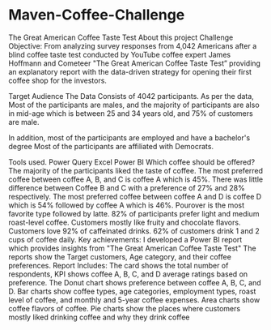 # Maven-Coffee-Challenge
The Great American Coffee Taste Test
About this project
Challenge Objective: From analyzing survey responses from 4,042 Americans after a blind coffee taste test conducted by YouTube coffee expert James Hoffmann and Cometeer "The Great American Coffee Taste Test” providing an explanatory report with the data-driven strategy for opening their first coffee shop for the investors.

Target Audience
The Data Consists of 4042 participants. As per the data, Most of the participants are males, and the majority of participants are also in mid-age which is between 25 and 34 years old, and 75% of customers are male.

In addition, most of the participants are employed and have a bachelor's degree Most of the participants are affiliated with Democrats.

Tools used.
Power Query
Excel
Power BI
Which coffee should be offered?
The majority of the participants liked the taste of coffee.
The most preferred coffee between coffee A, B, and C is coffee A which is 45%. There was little difference between Coffee B and C with a preference of 27% and 28% respectively.
The most preferred coffee between coffee A and D is coffee D which is 54% followed by coffee A which is 46%.
Pourover is the most favorite type followed by latte.
82% of participants prefer light and medium roast-level coffee.
Customers mostly like fruity and chocolate flavors.
Customers love 92% of caffeinated drinks.
62% of customers drink 1 and 2 cups of coffee daily.
Key achievements:
I developed a Power BI report which provides insights from "The Great American Coffee Taste Test"
The reports show the Target customers, Age category, and their coffee preferences.
Report Includes:
The card shows the total number of respondents, KPI shows coffee A, B, C, and D average ratings based on preference.
The Donut chart shows preference between coffee A, B, C, and D.
Bar charts show coffee types, age categories, employment types, roast level of coffee, and monthly and 5-year coffee expenses.
Area charts show coffee flavors of coffee.
Pie charts show the places where customers mostly liked drinking coffee and why they drink coffee
